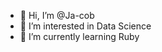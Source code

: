 - 👋 Hi, I’m @Ja-cob
- 👀 I’m interested in Data Science
- 🌱 I’m currently learning Ruby

<!---
Ja-cob/Ja-cob is a ✨ special ✨ repository because its `README.md` (this file) appears on your GitHub profile.
You can click the Preview link to take a look at your changes.
--->
